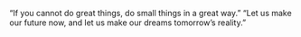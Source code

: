 “If you cannot do great things, do small things in a great way.” 
“Let us make our future now, and let us make our dreams tomorrow’s reality.” 
